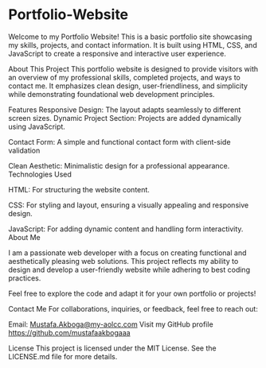 # Portfolio-Website


Welcome to my Portfolio Website! This is a basic portfolio site showcasing my skills, projects, and contact information. It is built using HTML, CSS, and JavaScript to create a responsive and interactive user experience.


About This Project
This portfolio website is designed to provide visitors with an overview of my professional skills, completed projects, and ways to contact me. It emphasizes clean design, user-friendliness, and simplicity while demonstrating foundational web development principles.

Features
Responsive Design: The layout adapts seamlessly to different screen sizes.
Dynamic Project Section: Projects are added dynamically using JavaScript.

Contact Form: A simple and functional contact form with client-side validation

Clean Aesthetic: Minimalistic design for a professional appearance.
Technologies Used

HTML: For structuring the website content.

CSS: For styling and layout, ensuring a visually appealing and responsive design.

JavaScript: For adding dynamic content and handling form interactivity.
About Me

I am a passionate web developer with a focus on creating functional and aesthetically pleasing web solutions. This project reflects my ability to design and develop a user-friendly website while adhering to best coding practices.

Feel free to explore the code and adapt it for your own portfolio or projects!

Contact Me
For collaborations, inquiries, or feedback, feel free to reach out:

Email: Mustafa.Akboga@my-aolcc.com
Visit my GitHub profile https://github.com/mustafaakbogaaa

License
This project is licensed under the MIT License. See the LICENSE.md file for more details.


